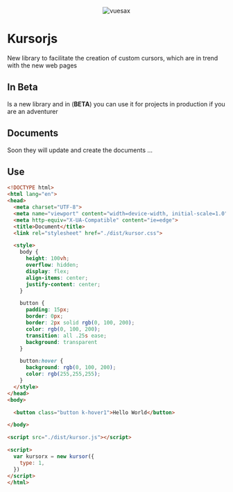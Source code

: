 <p align="center">
  <img src="https://raw.githubusercontent.com/lusaxweb/kursor/master/assets/Kursorjs.gif" alt="vuesax" />
</p>

# Kursorjs

New library to facilitate the creation of custom cursors, which are in trend with the new web pages

## In Beta

Is a new library and in (**BETA**) you can use it for projects in production if you are an adventurer

## Documents

Soon they will update and create the documents ...

## Use

```html
<!DOCTYPE html>
<html lang="en">
<head>
  <meta charset="UTF-8">
  <meta name="viewport" content="width=device-width, initial-scale=1.0">
  <meta http-equiv="X-UA-Compatible" content="ie=edge">
  <title>Document</title>
  <link rel="stylesheet" href="./dist/kursor.css">

  <style>
    body {
      height: 100vh;
      overflow: hidden;
      display: flex;
      align-items: center;
      justify-content: center;
    }

    button {
      padding: 15px;
      border: 0px;
      border: 2px solid rgb(0, 100, 200);
      color: rgb(0, 100, 200);
      transition: all .25s ease;
      background: transparent
    }

    button:hover {
      background: rgb(0, 100, 200);
      color: rgb(255,255,255);
    }
  </style>
</head>
<body>

  <button class="button k-hover1">Hello World</button>

</body>

<script src="./dist/kursor.js"></script>

<script>
  var kursorx = new kursor({
    type: 1,
  })
</script>
</html>
```
